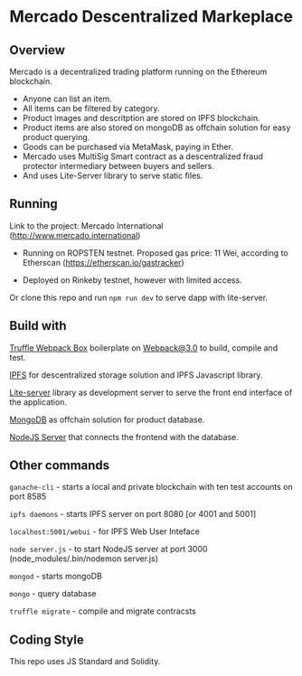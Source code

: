 # Mercado Descentralized Markeplace

## Overview

 Mercado is a decentralized trading platform running on the Ethereum blockchain.

- Anyone can list an item. 
- All items can be filtered by category.
- Product images and descritption are stored on IPFS blockchain.
- Product items are also stored on mongoDB as offchain solution for easy product querying.
- Goods can be purchased via MetaMask, paying in Ether.
- Mercado uses MultiSig Smart contract as a descentralized fraud protector intermediary between buyers and sellers.
- And uses Lite-Server library to serve static files.


## Running

Link to the project: Mercado International (http://www.mercado.international)

-  Running on ROPSTEN testnet. Proposed gas price: 11 Wei, according to Etherscan
(https://etherscan.io/gastracker)

-  Deployed on Rinkeby testnet, however with limited access.

Or clone this repo and run `npm run dev` to serve dapp with lite-server.


## Build with
[Truffle Webpack Box](https://truffleframework.com/boxes/webpack) boilerplate on Webpack@3.0 to build, compile and test.

[IPFS](http://ipfs.io) for descentralized storage solution and IPFS Javascript library.

[Lite-server]() library as development server to serve the front end interface of the application.

[MongoDB]() as offchain solution for product database.

[NodeJS Server]() that connects the frontend with the database.


## Other commands



`ganache-cli` - starts a local and private blockchain with ten test accounts on port 8585

`ipfs daemons` - starts IPFS server on port 8080 [or 4001 and 5001]

`localhost:5001/webui` - for IPFS Web User Inteface

`node server.js` - to start NodeJS server at port 3000 (node_modules/.bin/nodemon server.js)



`mongod` - starts mongoDB

`mongo` - query database

`truffle migrate` - compile and migrate contracsts


## Coding Style
This repo uses JS Standard and Solidity.
